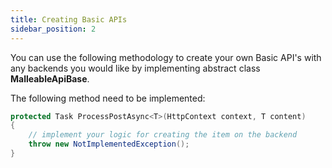 ```yaml
---
title: Creating Basic APIs
sidebar_position: 2
---
```


You can use the following methodology to create your own Basic API's with any backends you would like by implementing abstract class **MalleableApiBase**.

The following method need to be implemented:

```c#
protected Task ProcessPostAsync<T>(HttpContext context, T content)
{
    // implement your logic for creating the item on the backend
    throw new NotImplementedException();
}
```

